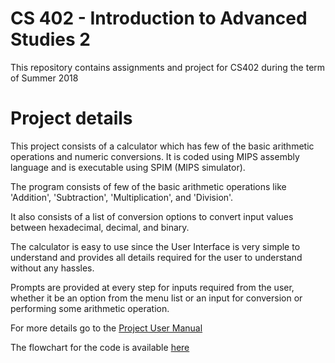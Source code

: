 # CS 402 - Introduction to Advanced Studies 2

This repository contains assignments and project for CS402 during the term of Summer 2018

# Project details

This project consists of a calculator which has few of the basic arithmetic operations and numeric conversions. It is coded using MIPS assembly language and is executable using SPIM (MIPS simulator).

The program consists of few of the basic arithmetic operations like 'Addition', 'Subtraction', 'Multiplication', and 'Division'.

It also consists of a list of conversion options to convert input values between hexadecimal, decimal, and binary.

The calculator is easy to use since the User Interface is very simple to understand and provides all details required for the user to understand without any hassles.

Prompts are provided at every step for inputs required from the user, whether it be an option from the menu list or an input for conversion or performing some arithmetic operation.

For more details go to the [Project User Manual](project/user%20manual.pdf)

The flowchart for the code is available [here](project/flow%20chart.pdf)
